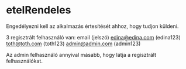 # etelRendeles

Engedélyezni kell az alkalmazás értesítését ahhoz, hogy tudjon küldeni.

3 regisztrált felhasználó van:
email (jelszó)
edina@edina.com (edina123)
toth@toth.com (toth123)
admin@admin.com (admin123)

Az admin felhasználó annyival másabb, hogy látja a regisztrált felhasználókat.
